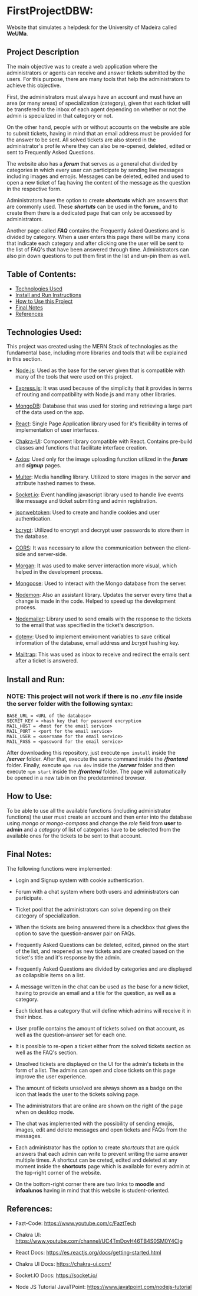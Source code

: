 # FirstProjectDBW:

Website that simulates a helpdesk for the University of Madeira called **WeUMa**.

## Project Description

The main objective was to create a web application where the administrators or agents can receive and answer tickets submitted by the users. For this purpose, there are many tools that help the administrators to achieve this objective.

First, the administrators must always have an account and must have an area (or many areas) of specialization (category), given that each ticket will be transfered to the inbox of each agent depending on whether or not the admin is specialized in that category or not.

On the other hand, people with or without accounts on the website are able to submit tickets, having in mind that an email address must be provided for the answer to be sent. All solved tickets are also stored in the administrator's profile where they can also be re-opened, deleted, edited or sent to Frequently Asked Questions.

The website also has a **_forum_** that serves as a general chat divided by categories in which every user can participate by sending live messages including images and emojis. Messages can be deleted, edited and used to open a new ticket of faq having the content of the message as the question in the respective form.

Administrators have the option to create **_shortcuts_** which are answers that are commonly used. These **_shortuts_** can be used in the **forum_** and to create them there is a dedicated page that can only be accessed by administrators.

Another page called **_FAQ_** contains the Frequently Asked Questions and is divided by category. When a user enters this page there will be many icons that indicate each category and after clicking one the user will be sent to the list of FAQ's that have been answered through time. Administrators can also pin down questions to put them first in the list and un-pin them as well.

## Table of Contents:
- [Technologies Used](#technologies-used)
- [Install and Run Instructions](#install-and-run)
- [How to Use this Project](#how-to-use)
- [Final Notes](#final-notes)
- [References](#references)

## Technologies Used:

This project was created using the MERN Stack of technologies as the fundamental base, including more libraries and tools that will be explained in this section.

* [Node.js](https://nodejs.org/es/): Used as the base for the server given that is compatible with many of the tools that were used on this project.

* [Express.js](https://expressjs.com/es/): It was used because of the simplicity that it provides in terms of routing and compatibility with Node.js and many other libraries.

* [MongoDB](https://www.mongodb.com/es): Database that was used for storing and retrieving a large part of the data used on the app.

* [React](https://es.reactjs.org/): Single Page Application library used for it's flexibility in terms of implementation of user interfaces.

* [Chakra-UI](https://chakra-ui.com/): Component library compatible with React. Contains pre-build classes and functions that facilitate interface creation.

* [Axios](https://github.com/axios/axios): Used only for the image uploading function utilized in the **_forum_** and **_signup_** pages.

* [Multer](https://www.npmjs.com/package/multer): Media handling library. Utilized to store images in the server and attribute hashed names to these.

* [Socket.io](https://socket.io/): Event handling javascript library used to handle live events like message and ticket submitting and admin registration.

* [jsonwebtoken](https://www.npmjs.com/package/jsonwebtoken): Used to create and handle cookies and user authentication.

* [bcrypt](https://www.npmjs.com/package/bcrypt): Utilized to encrypt and decrypt user passwords to store them in the database.

* [CORS](https://www.npmjs.com/package/cors): It was necessary to allow the communication between the client-side and server-side.

* [Morgan](https://www.npmjs.com/package/morgan): It was used to make server interaction more visual, which helped in the development process.

* [Mongoose](https://mongoosejs.com/): Used to interact with the Mongo database from the server.

* [Nodemon](https://www.npmjs.com/package/nodemon): Also an assistant library. Updates the server every time that a change is made in the code. Helped to speed up the development process.

* [Nodemailer](https://nodemailer.com/about/): Library used to send emails with the response to the tickets to the email that was specified in the ticket's description.

* [dotenv](https://www.npmjs.com/package/dotenv): Used to implement enviroment variables to save critical information of the database, email address and _bcrypt_ hashing key.

* [Mailtrap](https://mailtrap.io/): This was used as inbox to receive and redirect the emails sent after a ticket is answered.

## Install and Run:

### **NOTE:** This project will not work if there is no **_.env_** file inside the server folder with the following syntax:

```
BASE_URL = <URL of the database>
SECRET_KEY = <hash key that for password encryption
MAIL_HOST = <host for the email service>
MAIL_PORT = <port for the email service>
MAIL_USER = <username for the email service>
MAIL_PASS = <password for the email service>
```

After downloading this repository, just execute `npm install` inside the **_/server_** folder. After that, execute the same command inside the **_/frontend_** folder.
Finally, execute `npm run dev` inside the **_/server_** folder and then execute `npm start` inside the **_/frontend_** folder. The page will automatically be opened in a new tab in on the predetermined browser.

## How to Use:

To be able to use all the available functions (including administrator functions) the user must create an account and then enter into the database using _mongo_ or _mongo-compass_ and change the *role* field from **user** to **admin** and a *category* of list of categories have to be selected from the available ones for the tickets to be sent to that account.

## Final Notes:

The following functions were implemented:

* Login and Signup system with cookie authentication.

* Forum with a chat system where both users and administrators can participate.

* Ticket pool that the administrators can solve depending on their category of specialization.

* When the tickets are being answered there is a checkbox that gives the option to save the question-answer pair on FAQs.

* Frequently Asked Questions can be deleted, edited, pinned on the start of the list, and reopened as new tickets and are created based on the ticket's title and it's response by the admin.

* Frequently Asked Questions are divided by categories and are displayed as collapsible items on a list.

* A message written in the chat can be used as the base for a new ticket, having to provide an email and a title for the question, as well as a category.

* Each ticket has a category that will define which admins will receive it in their inbox.

* User profile contains the amount of tickets solved on that account, as well as the question-answer set for each one.

* It is possible to re-open a ticket either from the solved tickets section as well as the FAQ's section.

* Unsolved tickets are displayed on the UI for the admin's tickets in the form of a list. The admins can open and close tickets on this page improve the user experience.

* The amount of tickets unsolved are always shown as a badge on the icon that leads the user to the tickets solving page.

* The administrators that are online are shown on the right of the page when on desktop mode.

* The chat was implemented with the possibility of sending emojis, images, edit and delete messages and open tickets and FAQs from the messages.

* Each administrator has the option to create _shortcuts_ that are quick answers that each admin can write to prevent writing the same answer multiple times. A shortcut can be creted, edited and deleted at any moment inside the **shortcuts** page which is available for every admin at the top-right corner of the website.

* On the bottom-right corner there are two links to **moodle** and **infoalunos** having in mind that this website is student-oriented.

## References:

* Fazt-Code: https://www.youtube.com/c/FaztTech

* Chakra UI: https://www.youtube.com/channel/UC4TmDovH46TB4S0SM0Y4CIg

* React Docs: https://es.reactjs.org/docs/getting-started.html

* Chakra UI Docs: https://chakra-ui.com/

* Socket.IO Docs: https://socket.io/

* Node JS Tutorial JavaTPoint: https://www.javatpoint.com/nodejs-tutorial
